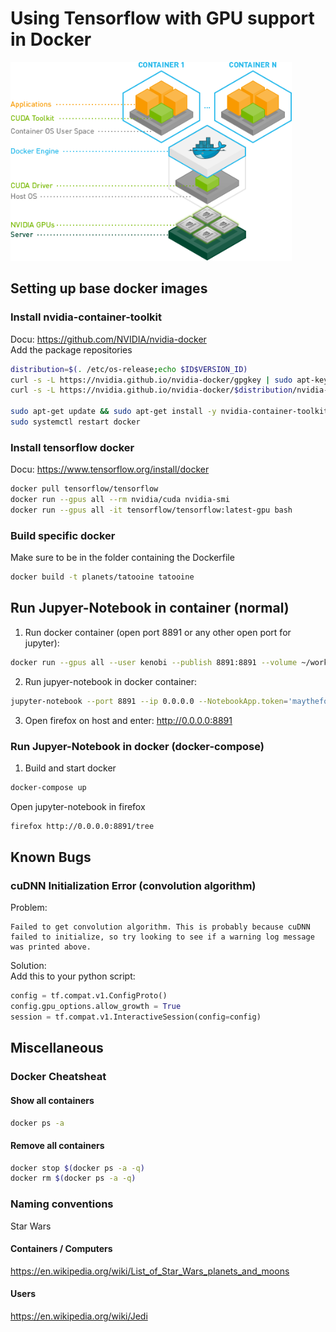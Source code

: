 # Using Tensorflow with GPU support in Docker
<img src="./doc/nvidia_container_toolkit.png" alt="Nvidia Toolkit" width="450"/>

## Setting up base docker images
### Install nvidia-container-toolkit
Docu: https://github.com/NVIDIA/nvidia-docker  
Add the package repositories  
```bash
distribution=$(. /etc/os-release;echo $ID$VERSION_ID)
curl -s -L https://nvidia.github.io/nvidia-docker/gpgkey | sudo apt-key add -
curl -s -L https://nvidia.github.io/nvidia-docker/$distribution/nvidia-docker.list | sudo tee /etc/apt/sources.list.d/nvidia-docker.list

sudo apt-get update && sudo apt-get install -y nvidia-container-toolkit
sudo systemctl restart docker
```

### Install tensorflow docker
Docu: https://www.tensorflow.org/install/docker  

```bash
docker pull tensorflow/tensorflow
docker run --gpus all --rm nvidia/cuda nvidia-smi
docker run --gpus all -it tensorflow/tensorflow:latest-gpu bash
```

### Build specific docker
Make sure to be in the folder containing the Dockerfile  
```bash
docker build -t planets/tatooine tatooine
```

## Run Jupyer-Notebook in container (normal)
1) Run docker container (open port 8891 or any other open port for jupyter):
```bash
docker run --gpus all --user kenobi --publish 8891:8891 --volume ~/workspace:/home/kenobi/workspace --name planet-tatooine -it planets/tatooine bash
```

2) Run jupyer-notebook in docker container:
```bash
jupyter-notebook --port 8891 --ip 0.0.0.0 --NotebookApp.token='maytheforce'
```

3) Open firefox on host and enter: http://0.0.0.0:8891

### Run Jupyer-Notebook in docker (docker-compose)
1) Build and start docker
```bash
docker-compose up
```
Open jupyter-notebook in firefox
```bash
firefox http://0.0.0.0:8891/tree
```

## Known Bugs
### cuDNN Initialization Error (convolution algorithm)
Problem:  
```
Failed to get convolution algorithm. This is probably because cuDNN failed to initialize, so try looking to see if a warning log message was printed above.
```
Solution:  
Add this to your python script:  
```python
config = tf.compat.v1.ConfigProto()
config.gpu_options.allow_growth = True
session = tf.compat.v1.InteractiveSession(config=config)
```

## Miscellaneous

### Docker Cheatsheat

#### Show all containers
```bash
docker ps -a
```
#### Remove all containers
```bash
docker stop $(docker ps -a -q)
docker rm $(docker ps -a -q)
```

### Naming conventions
Star Wars

#### Containers / Computers
https://en.wikipedia.org/wiki/List_of_Star_Wars_planets_and_moons

#### Users
https://en.wikipedia.org/wiki/Jedi 


